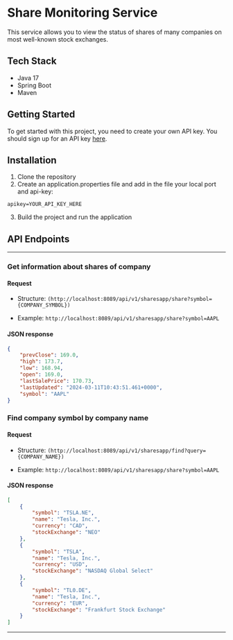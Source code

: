 # Share Monitoring Service
This service allows you to view the status of shares of many companies on most well-known stock exchanges.

## Tech Stack
- Java 17
- Spring Boot
- Maven

## Getting Started
To get started with this project, you need to create your own API key. You should sign up for an API key [here](https://site.financialmodelingprep.com/developer/docs).

## Installation
1. Clone the repository
2. Create an application.properties file and add in the file your local port and api-key:
```properties
apikey=YOUR_API_KEY_HERE
```
3. Build the project and run the application


## API Endpoints
---
### Get information about shares of company
#### Request
* Structure:
`(http://localhost:8089/api/v1/sharesapp/share?symbol={COMPANY_SYMBOL})`

* Example:
`http://localhost:8089/api/v1/sharesapp/share?symbol=AAPL`
#### JSON response
```JSON
{
    "prevClose": 169.0,
    "high": 173.7,
    "low": 168.94,
    "open": 169.0,
    "lastSalePrice": 170.73,
    "lastUpdated": "2024-03-11T10:43:51.461+0000",
    "symbol": "AAPL"
}
```
### Find company symbol by company name
#### Request
* Structure:
`(http://localhost:8089/api/v1/sharesapp/find?query={COMPANY_NAME})`

* Example:
`http://localhost:8089/api/v1/sharesapp/share?symbol=AAPL`
#### JSON response
```JSON
[
    {
        "symbol": "TSLA.NE",
        "name": "Tesla, Inc.",
        "currency": "CAD",
        "stockExchange": "NEO"
    },
    {
        "symbol": "TSLA",
        "name": "Tesla, Inc.",
        "currency": "USD",
        "stockExchange": "NASDAQ Global Select"
    },
    {
        "symbol": "TL0.DE",
        "name": "Tesla, Inc.",
        "currency": "EUR",
        "stockExchange": "Frankfurt Stock Exchange"
    }
]
```
---
